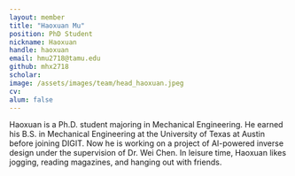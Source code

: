 ```yaml
---
layout: member
title: "Haoxuan Mu"
position: PhD Student
nickname: Haoxuan
handle: haoxuan
email: hmu2718@tamu.edu
github: mhx2718
scholar: 
image: /assets/images/team/head_haoxuan.jpeg
cv: 
alum: false
---
```

Haoxuan is a Ph.D. student majoring in Mechanical Engineering. He earned his B.S. in Mechanical Engineering at the University of Texas at Austin before joining DIGIT. Now he is working on a project of AI-powered inverse design under the supervision of Dr. Wei Chen. In leisure time, Haoxuan likes jogging, reading magazines, and hanging out with friends.
